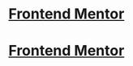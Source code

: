 # [Frontend Mentor](https://www.frontendmentor.io/)

# [Frontend Mentor](https://www.frontendmentor.io/)
